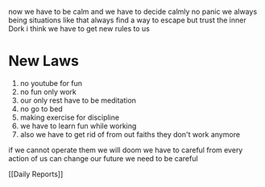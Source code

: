 now we have to be calm and we have to decide calmly no panic we always being situations like that always find a way to escape but trust the inner Dork i think we have to get new rules to us 

# New Laws

1. no youtube for fun
2. no fun only work 
3. our only rest have to be meditation 
4. no go to bed 
5. making exercise for discipline 
6. we have to learn fun while working
7. also we have to get rid of from out faiths they don't work anymore

if we cannot operate them we will doom we have to careful from every action of us can change our future we need to be careful

[[Daily Reports]]
